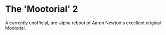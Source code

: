 The 'Mootorial' 2
=================

A currently unofficial, pre-alpha reboot of Aaron Newton's excellent original Mootorial.